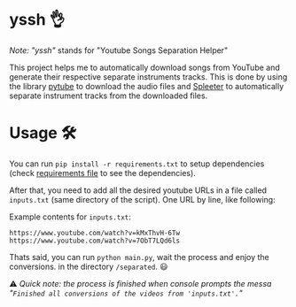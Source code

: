 # yssh 👌

_Note:_ _"yssh"_ stands for "Youtube Songs Separation Helper"

This project helps me to automatically download songs from YouTube and generate their respective separate instruments tracks. This is done by using the library [pytube](https://github.com/pytube/pytube) to download the audio files and [Spleeter](https://github.com/deezer/spleeter) to automatically separate instrument tracks from the downloaded files.

# Usage 🛠
You can run `pip install -r requirements.txt` to setup dependencies (check [requirements file](requirements.txt) to see the dependencies).

After that, you need to add all the desired youtube URLs in a file called `inputs.txt` (same directory of the script). One URL by line, like following:

Example contents for `inputs.txt`:
```plain-text
https://www.youtube.com/watch?v=kMxThvH-6Tw
https://www.youtube.com/watch?v=7ObT7LQd6ls
```

Thats said, you can run `python main.py`, wait the process and enjoy the conversions. in the directory `/separated`. 😃

⚠ _Quick note: the process is finished when console prompts the messa "`Finished all conversions of the videos from 'inputs.txt'.`"_
